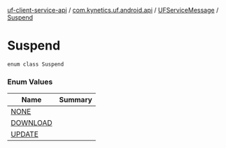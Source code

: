 [uf-client-service-api](../../../index.md) / [com.kynetics.uf.android.api](../../index.md) / [UFServiceMessage](../index.md) / [Suspend](./index.md)

# Suspend

`enum class Suspend`

### Enum Values

| Name | Summary |
|---|---|
| [NONE](-n-o-n-e.md) |  |
| [DOWNLOAD](-d-o-w-n-l-o-a-d.md) |  |
| [UPDATE](-u-p-d-a-t-e.md) |  |
